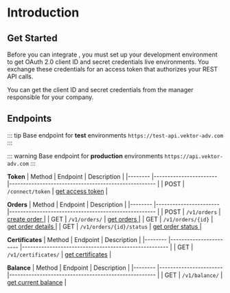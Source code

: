 # Introduction

## Get Started

Before you can integrate , you must set up your development environment to get OAuth 2.0 client ID and secret credentials  live environments. You exchange these credentials for an access token that authorizes your REST API calls. 

You can get the client ID and secret credentials from the manager responsible for your company.
## Endpoints

 
 ::: tip Base endpoint for <b>test</b> environments
  `https://test-api.vektor-adv.com`
 :::

 ::: warning Base endpoint for <b>production</b> environments
  `https://api.vektor-adv.com`
 :::

**Token**
| Method 	| Endpoint              	| Description                                         	   |
|--------	|-----------------------	|-----------------------------------------------------     |
| POST   	| `/connect/token`       | [get access token](api/token.md#get-access-token)        |


**Orders**
| Method 	| Endpoint              	| Description                                         	    |
|--------	|-----------------------	|-----------------------------------------------------	    |
| POST   	| `/v1/orders`              | [create order ](api/orders.md#create-order )              |
| GET    	| `/v1/orders/`            	| [get orders ](api/orders.md#get-orders )                  |
| GET    	| `/v1/orders/{id}`        	| [get order details ](api/orders.md#get-order-details )    |
| GET    	| `/v1/orders/{id}/status` 	| [get order status ](api/orders.md#get-order-status )      |

**Certificates**
| Method 	| Endpoint              	| Description                                               |
|--------	|-----------------------	|-----------------------------------------------------	    |
| GET    	| `/v1/certificates/`       | [get certificates](api/certificates.md#get-certificates)  |


**Balance**
| Method 	| Endpoint              	| Description                                               |
|--------	|-----------------------	|-----------------------------------------------------	    |
| GET    	| `/v1/balance/`       	    | [get current balance](api/balance.md#get-current-balance) |

